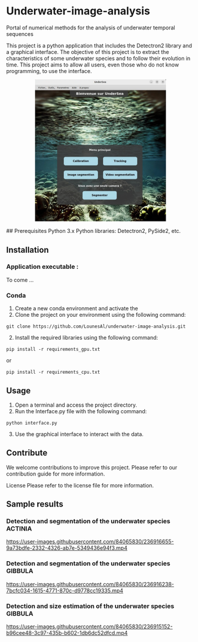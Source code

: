 # Underwater-image-analysis
Portal of numerical methods for the analysis of underwater temporal sequences

This project is a python application that includes the Detectron2 library and a graphical interface. The objective of this project is to extract the characteristics of some underwater species and to follow their evolution in time. This project aims to allow all users, even those who do not know programming, to use the interface.
<p align="center">
  <img src="docs/interface.jpg" width="350" title="Interface">
</p>
## Prerequisites
Python 3.x
Python libraries: Detectron2, PySide2, etc.

## Installation
### Application executable : 
To come ...

### Conda
1. Create a new conda environment and activate the
2. Clone the project on your environment using the following command:

```
git clone https://github.com/LounesAl/underwater-image-analysis.git
```

2. Install the required libraries using the following command:
```
pip install -r requirements_gpu.txt
```

or

```
pip install -r requirements_cpu.txt
```

## Usage
1. Open a terminal and access the project directory.
2. Run the Interface.py file with the following command:
```
python interface.py
```
3. Use the graphical interface to interact with the data.

## Contribute
We welcome contributions to improve this project. Please refer to our contribution guide for more information.

License
Please refer to the license file for more information.


## Sample results

### Detection and segmentation of the underwater species ACTINIA
https://user-images.githubusercontent.com/84065830/236916655-9a73bdfe-2332-4326-ab7e-5349436e94f3.mp4

### Detection and segmentation of the underwater species GIBBULA
https://user-images.githubusercontent.com/84065830/236916238-7bcfc034-1615-4771-870c-d9778cc19335.mp4

### Detection and size estimation of the underwater species GIBBULA
https://user-images.githubusercontent.com/84065830/236915152-b96cee48-3c97-435b-b602-1db6dc52dfcd.mp4




